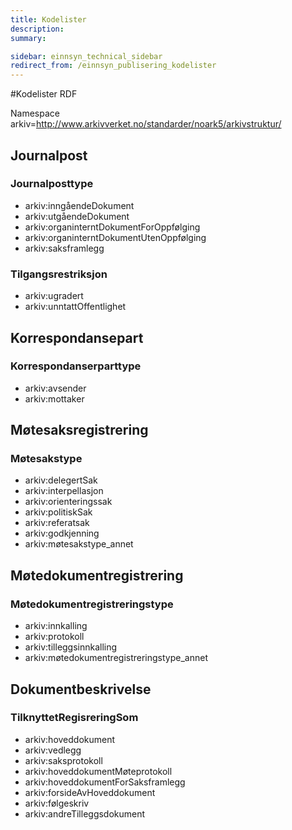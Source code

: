 ```yaml
---
title: Kodelister
description:
summary:

sidebar: einnsyn_technical_sidebar
redirect_from: /einnsyn_publisering_kodelister
---
```


#Kodelister RDF

Namespace arkiv=http://www.arkivverket.no/standarder/noark5/arkivstruktur/

## Journalpost
### Journalposttype
- arkiv:inngåendeDokument
- arkiv:utgåendeDokument 
- arkiv:organinterntDokumentForOppfølging
- arkiv:organinterntDokumentUtenOppfølging
- arkiv:saksframlegg


### Tilgangsrestriksjon
- arkiv:ugradert
- arkiv:unntattOffentlighet



## Korrespondansepart
### Korrespondanserparttype
- arkiv:avsender
- arkiv:mottaker

## Møtesaksregistrering
### Møtesakstype
- arkiv:delegertSak
- arkiv:interpellasjon
- arkiv:orienteringssak
- arkiv:politiskSak
- arkiv:referatsak
- arkiv:godkjenning
- arkiv:møtesakstype_annet

## Møtedokumentregistrering
### Møtedokumentregistreringstype
- arkiv:innkalling
- arkiv:protokoll
- arkiv:tilleggsinnkalling
- arkiv:møtedokumentregistreringstype_annet


## Dokumentbeskrivelse
### TilknyttetRegisreringSom
- arkiv:hoveddokument
- arkiv:vedlegg
- arkiv:saksprotokoll
- arkiv:hoveddokumentMøteprotokoll
- arkiv:hoveddokumentForSaksframlegg
- arkiv:forsideAvHoveddokument
- arkiv:følgeskriv
- arkiv:andreTilleggsdokument

 
